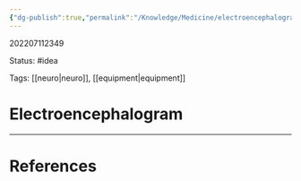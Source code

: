 ```yaml
---
{"dg-publish":true,"permalink":"/Knowledge/Medicine/electroencephalogram/"}
---
```



202207112349

Status: #idea

Tags: [[neuro\|neuro]], [[equipment\|equipment]]

# Electroencephalogram








___
# References
